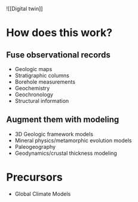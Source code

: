![[Digital twin]]

# How does this work?

## Fuse observational records

- Geologic maps
- Stratigraphic columns
- Borehole measurements
- Geochemistry
- Geochronology
- Structural information

## Augment them with  modeling

- 3D Geologic framework models
- Mineral physics/metamorphic evolution models
- Paleogeography
- Geodynamics/crustal thickness modeling

# Precursors

- Global Climate Models
